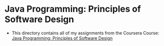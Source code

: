 # Java Programming: Principles of Software Design

- This directory contains all of my assignments from the Coursera Course: [Java Programming: Principles of Software Design](https://www.coursera.org/learn/java-programming-design-principles?specialization=java-programming)